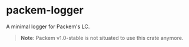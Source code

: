 # packem-logger

A minimal logger for Packem's LC.

> **Note**: Packem v1.0-stable is not situated to use this crate anymore.
